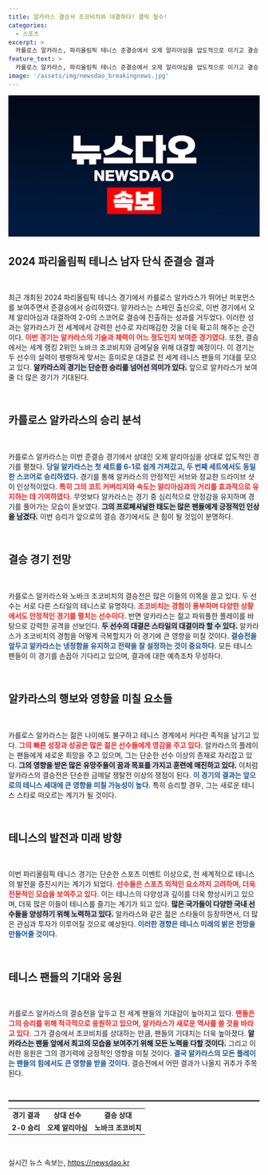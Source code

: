 ```yaml
---
title: 알카라스 결승서 조코비치와 대결하다! 클릭 필수!
categories:
  - 스포츠
excerpt: >
  카를로스 알카라스, 파리올림픽 테니스 준결승에서 오제 알리아심을 압도적으로 이기고 결승 진출! 조코비치와의 금메달 대결이 기대됩니다!
feature_text: >
  카를로스 알카라스, 파리올림픽 테니스 준결승에서 오제 알리아심을 압도적으로 이기고 결승 진출! 조코비치와의 금메달 대결이 기대됩니다!
image: '/assets/img/newsdao_breakingnews.jpg'
---
```


<p><img src="/assets/img/newsdao_breakingnews.jpg" alt="ranknews 속보" /></p>

<h2 data-ke-size="size26">2024 파리올림픽 테니스 남자 단식 준결승 결과</h2>

<p data-ke-size="size16">&nbsp;</p> 최근 개최된 2024 파리올림픽 테니스 경기에서 카를로스 알카라스가 뛰어난 퍼포먼스를 보여주면서 준결승에서 승리하였다. 알카라스는 스페인 출신으로, 이번 경기에서 오제 알리아심과 대결하여 2-0의 스코어로 결승에 진출하는 성과를 거두었다. 이러한 성과는 알카라스가 전 세계에서 강력한 선수로 자리매김한 것을 더욱 확고히 해주는 순간이다. <b><span style="color: #ee2323;">이번 경기는 알카라스의 기술과 체력이 어느 정도인지 보여준 경기였다.</span></b> 또한, 결승에서는 세계 랭킹 2위인 노바크 조코비치와 금메달을 위해 대결할 예정이다. 이 경기는 두 선수의 실력이 팽팽하게 맞서는 흥미로운 대결로 전 세계 테니스 팬들의 기대를 모으고 있다. <b><span style="background-color: #21538527;">알카라스의 경기는 단순한 승리를 넘어선 의미가 있다.</span></b> 앞으로 알카라스가 보여줄 더 많은 경기가 기대된다.

<p data-ke-size="size16">&nbsp;</p>

<h2 data-ke-size="size26">카를로스 알카라스의 승리 분석</h2>

<p data-ke-size="size16">&nbsp;</p> 카를로스 알카라스는 이번 준결승 경기에서 상대인 오제 알리아심을 상대로 압도적인 경기를 펼쳤다. <b><span style="color: #1a5490;">당일 알카라스는 첫 세트를 6-1로 쉽게 가져갔고, 두 번째 세트에서도 동일한 스코어로 승리하였다.</span></b> 경기를 통해 알카라스의 안정적인 서브와 정교한 드라이브 샷이 인상적이었다. <b><span style="color: #ee2323;">특히 그의 코트 커버리지와 속도는 알리아심과의 거리를 효과적으로 유지하는 데 기여하였다.</span></b> 무엇보다 알카라스는 경기 중 심리적으로 안정감을 유지하며 경기를 풀어가는 모습이 돋보였다. <b><span style="background-color: #21538527;">그의 프로페셔널한 태도는 많은 팬들에게 긍정적인 인상을 남겼다.</span></b> 이번 승리가 앞으로의 결승 경기에서도 큰 힘이 될 것임이 분명하다.

<p data-ke-size="size16">&nbsp;</p>

<h2 data-ke-size="size26">결승 경기 전망</h2>

<p data-ke-size="size16">&nbsp;</p> 카를로스 알카라스와 노바크 조코비치의 결승전은 많은 이들의 이목을 끌고 있다. 두 선수는 서로 다른 스타일의 테니스로 유명하다. <b><span style="color: #ee2323;">조코비치는 경험이 풍부하며 다양한 상황에서도 안정적인 경기를 펼치는 선수이다.</span></b> 반면 알카라스는 젊고 파워풀한 플레이를 바탕으로 강력한 공격을 선보인다. <b><span style="background-color: #21538527;">두 선수의 대결은 스타일의 대결이라 할 수 있다.</span></b> 알카라스가 조코비치의 경험을 어떻게 극복할지가 이 경기에 큰 영향을 미칠 것이다. <b><span style="color: #1a5490;">결승전을 앞두고 알카라스는 냉정함을 유지하고 전략을 잘 설정하는 것이 중요하다.</span></b> 모든 테니스 팬들이 이 경기를 손꼽아 기다리고 있으며, 결과에 대한 예측조차 무성하다.

<p data-ke-size="size16">&nbsp;</p>

<h2 data-ke-size="size26">알카라스의 행보와 영향을 미칠 요소들</h2>

<p data-ke-size="size16">&nbsp;</p> 카를로스 알카라스는 젊은 나이에도 불구하고 테니스 경계에서 커다란 족적을 남기고 있다. <b><span style="color: #ee2323;">그의 빠른 성장과 성공은 많은 젊은 선수들에게 영감을 주고 있다.</span></b> 알카라스의 플레이는 팬들에게 새로운 희망을 주고 있으며, 그는 단순한 선수 이상의 존재로 자리잡고 있다. <b><span style="background-color: #21538527;">그의 영향을 받은 많은 유망주들이 꿈과 목표를 가지고 훈련에 매진하고 있다.</span></b> 이처럼 알카라스의 결승전은 단순한 금메달 쟁탈전 이상의 쟁점이 된다. <b><span style="color: #1a5490;">이 경기의 결과는 앞으로의 테니스 세대에 큰 영향을 미칠 가능성이 높다.</span></b> 특히 승리할 경우, 그는 새로운 테니스 스타로 떠오르는 계기가 될 것이다.

<p data-ke-size="size16">&nbsp;</p>

<h2 data-ke-size="size26">테니스의 발전과 미래 방향</h2>

<p data-ke-size="size16">&nbsp;</p> 이번 파리올림픽 테니스 경기는 단순한 스포츠 이벤트 이상으로, 전 세계적으로 테니스의 발전을 증진시키는 계기가 되었다. <b><span style="color: #ee2323;">선수들은 스포츠 외적인 요소까지 고려하며, 더욱 전문적인 모습을 보여주고 있다.</span></b> 이는 테니스의 다양성과 깊이를 더욱 향상시키고 있으며, 더욱 많은 이들이 테니스를 즐기는 계기가 되고 있다. <b><span style="background-color: #21538527;">많은 국가들이 다양한 국내 선수들을 양성하기 위해 노력하고 있다.</span></b> 알카라스와 같은 젊은 스타들이 등장하면서, 더 많은 관심과 투자가 이루어질 것으로 예상된다. <b><span style="color: #1a5490;">이러한 경향은 테니스 미래의 밝은 전망을 만들어줄 것이다.</span></b>

<p data-ke-size="size16">&nbsp;</p>

<h2 data-ke-size="size26">테니스 팬들의 기대와 응원</h2>

<p data-ke-size="size16">&nbsp;</p> 카를로스 알카라스의 결승전을 앞두고 전 세계 팬들의 기대감이 높아지고 있다. <b><span style="color: #ee2323;">팬들은 그의 승리를 위해 적극적으로 응원하고 있으며, 알카라스가 새로운 역사를 쓸 것을 바라고 있다.</span></b> 그가 결승에서 조코비치를 상대하는 만큼, 팬들의 기대치는 더욱 높아졌다. <b><span style="background-color: #21538527;">알카라스는 팬들 앞에서 최고의 모습을 보여주기 위해 모든 노력을 다할 것이다.</span></b> 그리고 이러한 응원은 그의 경기력에 긍정적인 영향을 미칠 것이다. <b><span style="color: #1a5490;">결국 알카라스의 모든 플레이는 팬들의 힘에서도 큰 영향을 받을 것이다.</span></b> 결승전에서 어떤 결과가 나올지 귀추가 주목된다. 

<p data-ke-size="size16">&nbsp;</p>

<hr style="height: 2px; border: none; background-color: #000;"/>

<table style="width: 100%; border-collapse: collapse;">
    <tr>
        <td style="text-align: center; height: 17px;"><b>경기 결과</b></td>
        <td style="text-align: center; height: 17px;"><b>상대 선수</b></td>
        <td style="text-align: center; height: 17px;"><b>결승 상대</b></td>
    </tr>
    <tr>
        <td style="text-align: center; height: 17px;"><b>2-0 승리</b></td>
        <td style="text-align: center; height: 17px;"><b>오제 알리아심</b></td>
        <td style="text-align: center; height: 17px;"><b>노바크 조코비치</b></td>
    </tr>
</table>

<p data-ke-size="size16">&nbsp;</p>
실시간 뉴스 속보는, <a href="https://newsdao.kr" rel="dofollow">https://newsdao.kr</a>


